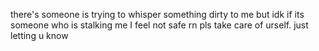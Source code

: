 there's someone is trying to whisper something dirty to me but idk if its someone who is stalking me I feel not safe rn
pls take care of urself. just letting u know
